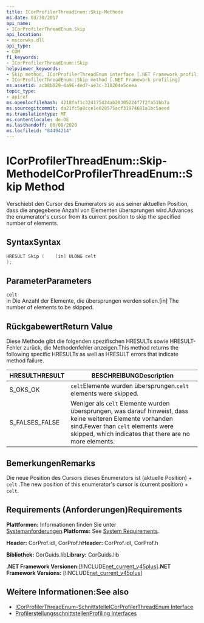 ```yaml
---
title: ICorProfilerThreadEnum::Skip-Methode
ms.date: 03/30/2017
api_name:
- ICorProfilerThreadEnum.Skip
api_location:
- mscorwks.dll
api_type:
- COM
f1_keywords:
- ICorProfilerThreadEnum::Skip
helpviewer_keywords:
- Skip method, ICorProfilerThreadEnum interface [.NET Framework profiling]
- ICorProfilerThreadEnum::Skip method [.NET Framework profiling]
ms.assetid: acb8b029-4a96-4ed7-ae3c-310204e5ceea
topic_type:
- apiref
ms.openlocfilehash: 4218faf1c324175424ab20305224f7f2fa51bb7a
ms.sourcegitcommit: da21fc5a8cce1e028575acf31974681a1bc5aeed
ms.translationtype: MT
ms.contentlocale: de-DE
ms.lasthandoff: 06/08/2020
ms.locfileid: "84494214"
---
```

# <a name="icorprofilerthreadenumskip-method"></a><span data-ttu-id="57e2d-102">ICorProfilerThreadEnum::Skip-Methode</span><span class="sxs-lookup"><span data-stu-id="57e2d-102">ICorProfilerThreadEnum::Skip Method</span></span>
<span data-ttu-id="57e2d-103">Verschiebt den Cursor des Enumerators so aus seiner aktuellen Position, dass die angegebene Anzahl von Elementen übersprungen wird.</span><span class="sxs-lookup"><span data-stu-id="57e2d-103">Advances the enumerator's cursor from its current position to skip the specified number of elements.</span></span>  
  
## <a name="syntax"></a><span data-ttu-id="57e2d-104">Syntax</span><span class="sxs-lookup"><span data-stu-id="57e2d-104">Syntax</span></span>  
  
```cpp  
HRESULT Skip (    [in] ULONG celt  
);  
```  
  
## <a name="parameters"></a><span data-ttu-id="57e2d-105">Parameter</span><span class="sxs-lookup"><span data-stu-id="57e2d-105">Parameters</span></span>  
 `celt`  
 <span data-ttu-id="57e2d-106">in Die Anzahl der Elemente, die übersprungen werden sollen.</span><span class="sxs-lookup"><span data-stu-id="57e2d-106">[in] The number of elements to be skipped.</span></span>  
  
## <a name="return-value"></a><span data-ttu-id="57e2d-107">Rückgabewert</span><span class="sxs-lookup"><span data-stu-id="57e2d-107">Return Value</span></span>  
 <span data-ttu-id="57e2d-108">Diese Methode gibt die folgenden spezifischen HRESULTs sowie HRESULT-Fehler zurück, die Methodenfehler anzeigen.</span><span class="sxs-lookup"><span data-stu-id="57e2d-108">This method returns the following specific HRESULTs as well as HRESULT errors that indicate method failure.</span></span>  
  
|<span data-ttu-id="57e2d-109">HRESULT</span><span class="sxs-lookup"><span data-stu-id="57e2d-109">HRESULT</span></span>|<span data-ttu-id="57e2d-110">BESCHREIBUNG</span><span class="sxs-lookup"><span data-stu-id="57e2d-110">Description</span></span>|  
|-------------|-----------------|  
|<span data-ttu-id="57e2d-111">S_OK</span><span class="sxs-lookup"><span data-stu-id="57e2d-111">S_OK</span></span>|<span data-ttu-id="57e2d-112">`celt`Elemente wurden übersprungen.</span><span class="sxs-lookup"><span data-stu-id="57e2d-112">`celt` elements were skipped.</span></span>|  
|<span data-ttu-id="57e2d-113">S_FALSE</span><span class="sxs-lookup"><span data-stu-id="57e2d-113">S_FALSE</span></span>|<span data-ttu-id="57e2d-114">Weniger als `celt` Elemente wurden übersprungen, was darauf hinweist, dass keine weiteren Elemente vorhanden sind.</span><span class="sxs-lookup"><span data-stu-id="57e2d-114">Fewer than `celt` elements were skipped, which indicates that there are no more elements.</span></span>|  
  
## <a name="remarks"></a><span data-ttu-id="57e2d-115">Bemerkungen</span><span class="sxs-lookup"><span data-stu-id="57e2d-115">Remarks</span></span>  
 <span data-ttu-id="57e2d-116">Die neue Position des Cursors dieses Enumerators ist (aktuelle Position) + `celt` .</span><span class="sxs-lookup"><span data-stu-id="57e2d-116">The new position of this enumerator's cursor is (current position) + `celt`.</span></span>  
  
## <a name="requirements"></a><span data-ttu-id="57e2d-117">Requirements (Anforderungen)</span><span class="sxs-lookup"><span data-stu-id="57e2d-117">Requirements</span></span>  
 <span data-ttu-id="57e2d-118">**Plattformen:** Informationen finden Sie unter [Systemanforderungen](../../get-started/system-requirements.md).</span><span class="sxs-lookup"><span data-stu-id="57e2d-118">**Platforms:** See [System Requirements](../../get-started/system-requirements.md).</span></span>  
  
 <span data-ttu-id="57e2d-119">**Header:** CorProf.idl, CorProf.h</span><span class="sxs-lookup"><span data-stu-id="57e2d-119">**Header:** CorProf.idl, CorProf.h</span></span>  
  
 <span data-ttu-id="57e2d-120">**Bibliothek:** CorGuids.lib</span><span class="sxs-lookup"><span data-stu-id="57e2d-120">**Library:** CorGuids.lib</span></span>  
  
 <span data-ttu-id="57e2d-121">**.NET Framework Versionen:**[!INCLUDE[net_current_v45plus](../../../../includes/net-current-v45plus-md.md)]</span><span class="sxs-lookup"><span data-stu-id="57e2d-121">**.NET Framework Versions:** [!INCLUDE[net_current_v45plus](../../../../includes/net-current-v45plus-md.md)]</span></span>  
  
## <a name="see-also"></a><span data-ttu-id="57e2d-122">Weitere Informationen:</span><span class="sxs-lookup"><span data-stu-id="57e2d-122">See also</span></span>

- [<span data-ttu-id="57e2d-123">ICorProfilerThreadEnum-Schnittstelle</span><span class="sxs-lookup"><span data-stu-id="57e2d-123">ICorProfilerThreadEnum Interface</span></span>](icorprofilerthreadenum-interface.md)
- [<span data-ttu-id="57e2d-124">Profilerstellungsschnittstellen</span><span class="sxs-lookup"><span data-stu-id="57e2d-124">Profiling Interfaces</span></span>](profiling-interfaces.md)
